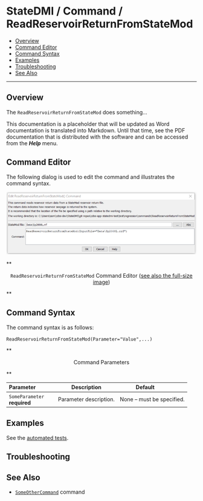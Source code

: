 # StateDMI / Command / ReadReservoirReturnFromStateMod #

* [Overview](#overview)
* [Command Editor](#command-editor)
* [Command Syntax](#command-syntax)
* [Examples](#examples)
* [Troubleshooting](#troubleshooting)
* [See Also](#see-also)

-------------------------

## Overview ##

The `ReadReservoirReturnFromStateMod` does something...

This documentation is a placeholder that will be updated as Word documentation is translated into Markdown.
Until that time, see the PDF documentation that is distributed with the software and can be accessed
from the ***Help*** menu.

## Command Editor ##

The following dialog is used to edit the command and illustrates the command syntax.

![ReadReservoirReturnFromStateMod](ReadReservoirReturnFromStateMod.png)

**<p style="text-align: center;">
`ReadReservoirReturnFromStateMod` Command Editor (<a href="../ReadReservoirReturnFromStateMod.png">see also the full-size image</a>)
</p>**

## Command Syntax ##

The command syntax is as follows:

```text
ReadReservoirReturnFromStateMod(Parameter="Value",...)
```
**<p style="text-align: center;">
Command Parameters
</p>**

| **Parameter**&nbsp;&nbsp;&nbsp;&nbsp;&nbsp;&nbsp;&nbsp;&nbsp;&nbsp;&nbsp;&nbsp;&nbsp; | **Description** | **Default**&nbsp;&nbsp;&nbsp;&nbsp;&nbsp;&nbsp;&nbsp;&nbsp;&nbsp;&nbsp; |
| --------------|-----------------|----------------- |
|`SomeParameter`<br>**required**|Parameter description.|None – must be specified.|

## Examples ##

See the [automated tests](https://github.com/OpenWaterFoundation/cdss-app-statedmi-main/tree/master/test/regression/commands/ReadReservoirReturnFromStateMod).

## Troubleshooting ##

## See Also ##

* [`SomeOtherCommand`](../SomeOtherCommand/SomeOtherCommand) command
